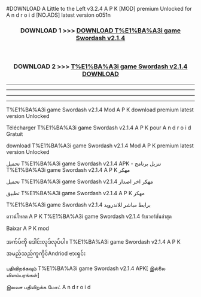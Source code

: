 #DOWNLOAD A Little to the Left v3.2.4 A P K [MOD] premium Unlocked for A n d r o i d [NO.ADS] latest version o051n 



<div align="center">

<h3>DOWNLOAD 1 >>> <a href="https://downloadmod1.web.app/?judul=T%E1%BA%A3i game Swordash v2.1.4">DOWNLOAD T%E1%BA%A3i game Swordash v2.1.4</a></h3><br>

<h3>DOWNLOAD 2 >>> <a href="https://downloadmod1.web.app/?judul=T%E1%BA%A3i game Swordash v2.1.4">T%E1%BA%A3i game Swordash v2.1.4 DOWNLOAD </a></h3>

</div>


----------------------------------------------------------

----------------------------------------------------------

----------------------------------------------------------

----------------------------------------------------------


T%E1%BA%A3i game Swordash v2.1.4 Mod A P K download premium latest version Unlocked

Télécharger T%E1%BA%A3i game Swordash v2.1.4 A P K pour A n d r o i d Gratuit

download T%E1%BA%A3i game Swordash v2.1.4 Mod A P K premium latest version Unlocked

تحميل T%E1%BA%A3i game Swordash v2.1.4 APK - تنزيل برنامج T%E1%BA%A3i game Swordash v2.1.4 A P K مهكر

تحميل T%E1%BA%A3i game Swordash v2.1.4 مهكر اخر اصدار

تطبيق T%E1%BA%A3i game Swordash v2.1.4 A P K مهكر

T%E1%BA%A3i game Swordash v2.1.4 برابط مباشر للاندرويد

ดาวน์โหลด A P K T%E1%BA%A3i game Swordash v2.1.4 รับเวอร์ชันล่าสุด

Baixar A P K mod

အက်ပ်ကို ဒေါင်းလုဒ်လုပ်ပါ။ T%E1%BA%A3i game Swordash v2.1.4 A P K အမည်သည်ကူကိုင်Andriod ဗားရှင်း

பதிவிறக்கவும் T%E1%BA%A3i game Swordash v2.1.4 APK[ இல்லை விளம்பரங்கள்] 
 
இலவச பதிவிறக்க மோட் A n d r o i d



